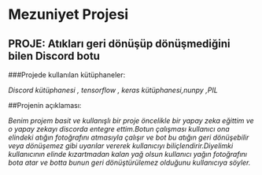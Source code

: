 # Mezuniyet Projesi
## PROJE: Atıkları geri dönüşüp dönüşmediğini bilen Discord botu

###Projede kullanılan kütüphaneler:

*Discord kütüphanesi , tensorflow , keras kütüphanesi,nunpy ,PIL*

##Projenin açıklaması:

*Benim projem basit ve kullanışlı bir proje öncelikle bir yapay zeka eğittim ve o yapay zekayı discorda entegre ettim.Botun çalışması kullanıcı ona elindeki atığın fotoğrafını atmasıyla çalışır ve bot bu atığın geri dönüşebilir veya dönüşemez gibi uyarılar vererek kullanıcıyı biliçlendirir.Diyelimki kullanıcının elinde kızartmadan kalan yağ olsun kullanıcı yağın fotoğrafını bota atar ve botta bunun geri dönüştürülemez olduğunu kullanıcıya söyler.* 
